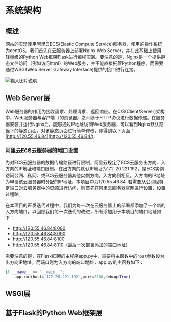 # 系统架构

## 概述

网站的实现使用阿里云ECS(Elastic Compute Service)服务器，使用的操作系统为centOS。我们首先在云服务器上部署Nginx Web Server，并在此基础上使用轻量级的Python Web框架Flask进行编程实践。要注意的是，Nginx是一个提供静态文件访问（例如访问html）的Web服务，并不能直接托管Python程序，而需要通过WSGI(Web Server Gateway Interface)提供的接口进行连接。

![输入图片说明](https://imgconvert.csdnimg.cn/aHR0cHM6Ly9zdGF0aWMub3NjaGluYS5uZXQvdXBsb2Fkcy9pbWcvMjAxNzAzLzMwMTM1MTQ2X3l2M1YucG5n)



## Web Server层

Web服务器的作用为接收请求、处理请求、返回响应。在C/S(Client/Server)架构中，Web服务器与客户端（的浏览器）之间基于HTTP协议进行数据传递。在服务器安装并运行Nginx后，能够通过IP地址访问Web服务器，可以看到Nginx默认路径下的静态页面。对该静态页面进行简单修改，即得到以下页面：[http://120.55.46.84](http://120.55.46.84/). 



### 阿里云ECS云服务器的端口设置

为对ECS云服务器的数据传输路径进行限制，阿里云规定了ECS云服务出方向、入方向的IP地址和端口限制。在出方向的默认IP地址为172.20.221.192，是ECS实例访问公网、私网、或ECS云服务器其他实例方向，入方向则相反。入方向的IP地址为申请该云服务器时分配的IP地址，本项目中为120.55.46.84. 若需要从公网经特定端口对云服务器中的资源进行访问，则首先在阿里云服务器官网进行设置，设置过程略。



在本项目的开发迭代过程中，我们为每一次在云服务器上的部署都添加了一个新的入方向端口，以回顾我们每一次迭代的改进，所有添加用于本项目的端口地址如下：

+ http://120.55.46.84:8080
+ http://120.55.46.84:8090
+ http://120.55.46.84:8100
+ http://120.55.46.84:8110（最后一次部署添加的端口地址）



需要注意的是，在Flask框架的主程序app.py中，需要将主函数中的```host```参数设为出方向IP地址，而端口则为入方向的端口地址，app.py的主函数如下：

```python
if __name__ == '__main__':
    app.run(host='172.20.221.192',port=8100,debug=True)
```



## WSGI层





## 基于Flask的Python Web框架层

